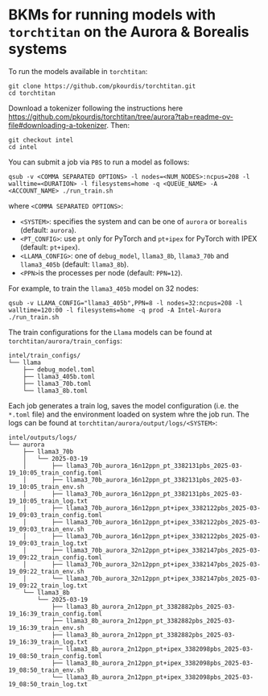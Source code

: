 # BKMs for running models with `torchtitan` on the Aurora & Borealis systems
To run the models available in `torchtitan`:
```
git clone https://github.com/pkourdis/torchtitan.git
cd torchtitan
```
Download a tokenizer following the instructions here https://github.com/pkourdis/torchtitan/tree/aurora?tab=readme-ov-file#downloading-a-tokenizer. Then:
```
git checkout intel
cd intel
```
You can submit a job via `PBS` to run a model as follows:
```
qsub -v <COMMA SEPARATED OPTIONS> -l nodes=<NUM_NODES>:ncpus=208 -l walltime=<DURATION> -l filesystems=home -q <QUEUE_NAME> -A <ACCOUNT_NAME> ./run_train.sh
```
where `<COMMA SEPARATED OPTIONS>`:
* `<SYSTEM>`: specifies the system and can be one of `aurora` or `borealis` (default: `aurora`).
* `<PT_CONFIG>`: use `pt` only for PyTorch and `pt+ipex` for PyTorch with IPEX (default: `pt+ipex`).
* `<LLAMA_CONFIG>`: one of `debug_model`, `llama3_8b`, `llama3_70b` and `llama3_405b` (default: `llama3_8b`).
* `<PPN>`is the processes per node (default: `PPN=12`).

For example, to train the `llama3_405b` model on 32 nodes:
```
qsub -v LLAMA_CONFIG="llama3_405b",PPN=8 -l nodes=32:ncpus=208 -l walltime=120:00 -l filesystems=home -q prod -A Intel-Aurora ./run_train.sh
```
The train configurations for the `Llama` models can be found at `torchtitan/aurora/train_configs`:
```
intel/train_configs/
└── llama
    ├── debug_model.toml
    ├── llama3_405b.toml
    ├── llama3_70b.toml
    └── llama3_8b.toml
```
Each job generates a train log, saves the model configuration (i.e. the `*.toml` file) and the environment loaded on system whre the job run. The logs can be found at `torchtitan/aurora/output/logs/<SYSTEM>`:
```
intel/outputs/logs/
└── aurora
    ├── llama3_70b
    │   └── 2025-03-19
    │       ├── llama3_70b_aurora_16n12ppn_pt_3382131pbs_2025-03-19_10:05_train_config.toml
    │       ├── llama3_70b_aurora_16n12ppn_pt_3382131pbs_2025-03-19_10:05_train_env.sh
    │       ├── llama3_70b_aurora_16n12ppn_pt_3382131pbs_2025-03-19_10:05_train_log.txt
    │       ├── llama3_70b_aurora_16n12ppn_pt+ipex_3382122pbs_2025-03-19_09:03_train_config.toml
    │       ├── llama3_70b_aurora_16n12ppn_pt+ipex_3382122pbs_2025-03-19_09:03_train_env.sh
    │       ├── llama3_70b_aurora_16n12ppn_pt+ipex_3382122pbs_2025-03-19_09:03_train_log.txt
    │       ├── llama3_70b_aurora_32n12ppn_pt+ipex_3382147pbs_2025-03-19_09:22_train_config.toml
    │       ├── llama3_70b_aurora_32n12ppn_pt+ipex_3382147pbs_2025-03-19_09:22_train_env.sh
    │       └── llama3_70b_aurora_32n12ppn_pt+ipex_3382147pbs_2025-03-19_09:22_train_log.txt
    └── llama3_8b
        └── 2025-03-19
            ├── llama3_8b_aurora_2n12ppn_pt_3382882pbs_2025-03-19_16:39_train_config.toml
            ├── llama3_8b_aurora_2n12ppn_pt_3382882pbs_2025-03-19_16:39_train_env.sh
            ├── llama3_8b_aurora_2n12ppn_pt_3382882pbs_2025-03-19_16:39_train_log.txt
            ├── llama3_8b_aurora_2n12ppn_pt+ipex_3382098pbs_2025-03-19_08:50_train_config.toml
            ├── llama3_8b_aurora_2n12ppn_pt+ipex_3382098pbs_2025-03-19_08:50_train_env.sh
            └── llama3_8b_aurora_2n12ppn_pt+ipex_3382098pbs_2025-03-19_08:50_train_log.txt
```
